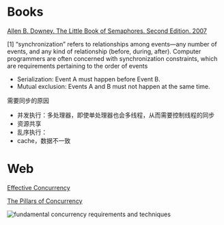 # Books

[Allen B. Downey. The Little Book of Semaphores. Second Edition. 2007](http://linuxinsight.com/files/downey05semaphores.pdf)
 

[1]
“synchronization” refers to relationships among events—any number of events, and any kind of relationship (before, during,
after). Computer programmers are often concerned with synchronization constraints, which are requirements pertaining to 
the order of events
* Serialization: Event A must happen before Event B.
* Mutual exclusion: Events A and B must not happen at the same time.

需要同步的原因
* 并发执行：多处理器，即使单处理器也会多线程，从而需要控制线程的同步 
* 资源共享
* 乱序执行：
* cache，数据不一致




# Web
[Effective Concurrency](https://herbsutter.com/category/effective-concurrency/)

[The Pillars of Concurrency](http://www.drdobbs.com/parallel/the-pillars-of-concurrency/200001985)

![fundamental concurrency requirements and techniques](http://www.drdobbs.com/parallel/the-pillars-of-concurrency/200001985?pgno=2)
